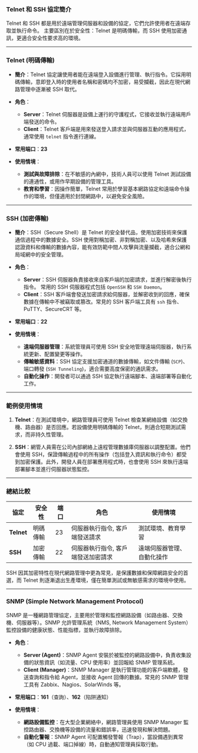### Telnet 和 SSH 協定簡介

Telnet 和 SSH 都是用於遠端管理伺服器和設備的協定，它們允許使用者在遠端存取並執行命令。
主要區別在於安全性：Telnet 是明碼傳輸，而 SSH 使用加密通訊，更適合安全性要求高的環境。

---

### Telnet (明碼傳輸)

- **簡介**：Telnet 協定讓使用者能在遠端登入設備進行管理、執行指令。它採用明碼傳輸，意即登入時的使用者名稱和密碼均不加密，易受攔截，因此在現代網路管理中逐漸被 SSH 取代。
    
- **角色**：
    
    - **Server**：Telnet 伺服器是設備上運行的守護程式，它接收並執行遠端用戶端發送的命令。
    - **Client**：Telnet 客戶端是用來發送登入請求並與伺服器互動的應用程式，通常使用 `telnet` 指令進行連線。
- **常用端口**：**23**
    
- **使用情境**：
    
    - **測試與故障排除**：在不敏感的內網中，技術人員可以使用 Telnet 測試設備的連通性，或用作早期設備的管理工具。
    - **教育和學習**：因操作簡單，Telnet 常用於學習基本網路協定和遠端命令操作的環境，但僅適用於封閉網路中，以避免安全風險。

---

### SSH (加密傳輸)

- **簡介**：SSH（Secure Shell）是 Telnet 的安全替代品，使用加密技術來保護通信過程中的數據安全。SSH 使用對稱加密、非對稱加密、以及哈希來保護認證資料和傳輸的數據內容，能有效防範中間人攻擊與流量攔截，適合公網和局域網中的安全管理。
    
- **角色**：
    
    - **Server**：SSH 伺服器負責接收來自客戶端的加密請求，並進行解密後執行指令。
      常用的 SSH 伺服器程式包括 `OpenSSH` 和 `SSH Daemon`。
    - **Client**：SSH 客戶端會發送加密請求給伺服器，並解密收到的回應，確保數據在傳輸中不被竊取或篡改。常見的 SSH 客戶端工具有 `ssh` 指令、PuTTY、SecureCRT 等。
- **常用端口**：**22**
    
- **使用情境**：
    
    - **遠端伺服器管理**：系統管理員可使用 SSH 安全地管理遠端伺服器，執行系統更新、配置變更等操作。
    - **傳輸敏感資料**：SSH 協定支援加密通道的數據傳輸，如文件傳輸 (`SCP`)、端口轉發 (`SSH Tunneling`)，適合需要高度保密的通訊需求。
    - **自動化操作**：開發者可以通過 SSH 協定執行遠端腳本、遠端部署等自動化工作。

---

### 範例使用情境

1. **Telnet**：在測試環境中，網路管理員可使用 Telnet 檢查某網絡設備（如交換機、路由器）是否回應。若設備使用明碼傳輸的 Telnet，則適合短期測試需求，而非持久性管理。
    
2. **SSH**：網管人員需在公司內部網絡上遠程管理數據庫伺服器以調整配置。他們會使用 SSH，保證傳輸過程中的所有操作（包括登入資訊和執行命令）都受到加密保護。此外，開發人員在部署應用程式時，也會使用 SSH 來執行遠端部署腳本並進行伺服器狀態監控。
    

---

### 總結比較

|協定|安全性|端口|角色|使用情境|
|---|---|---|---|---|
|**Telnet**|明碼傳輸|23|伺服器執行指令, 客戶端發送請求|測試環境、教育學習|
|**SSH**|加密傳輸|22|伺服器執行指令, 客戶端發送加密請求|遠端伺服器管理、自動化操作|

SSH 因其加密特性在現代網路管理中更為常見，是保護數據和保障網路安全的首選，而 Telnet 則逐漸退出生產環境，僅在簡單測試或無敏感需求的環境中使用。

---

### SNMP (Simple Network Management Protocol)

SNMP 是一種網路管理協定，主要用於管理和監控網路設備（如路由器、交換機、伺服器等）。SNMP 允許管理系統（NMS, Network Management System）監控設備的健康狀態、性能指標，並執行故障排除。

- **角色**：
    
    - **Server (Agent)**：SNMP Agent 安裝於被監控的網路設備中，負責收集設備的狀態資訊（如流量、CPU 使用率）並回報給 SNMP 管理系統。
    - **Client (Manager)**：SNMP Manager 是執行管理功能的客戶端軟體，發送查詢和指令給 Agent，並接收 Agent 回傳的數據。常見的 SNMP 管理工具有 Zabbix、Nagios、SolarWinds 等。
- **常用端口**：**161**（查詢）、**162**（陷阱通知）
    
- **使用情境**：
    
    - **網路設備監控**：在大型企業網絡中，網路管理員使用 SNMP Manager 監控路由器、交換機等設備的流量和錯誤率，迅速發現和解決問題。
    - **自動化警報**：SNMP Agent 可配置觸發警報（Trap），當設備遇到異常（如 CPU 過載、端口掉線）時，自動通知管理員採取行動。



